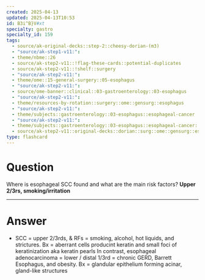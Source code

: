 ```yaml
---
created: 2025-04-13
updated: 2025-04-13T10:53
id: B3i^B}V#xt
specialty: gastro
specialty_id: 159
tags:
  - source/ak-original-decks::step-2::cheesy-dorian-(m3)
  - "source/ak-step1-v11:": 
  - theme/nbme::26
  - source/ak-step2-v11::!flag-these-cards::potential-duplicates
  - source/ak-step2-v11::!shelf::surgery
  - "source/ak-step2-v11:": 
  - theme/ome::15-general-surgery::05-esophagus
  - "source/ak-step2-v11:": 
  - source/ome-banner::clinical::03-gastroenterology::03-esophagus
  - "source/ak-step2-v11:": 
  - theme/resources-by-rotation::surgery::ome::gensurg::esophagus
  - "source/ak-step2-v11:": 
  - theme/subjects::gastroenterology::03-esophagus::esophageal-cancer
  - "source/ak-step2-v11:": 
  - theme/subjects::gastroenterology::03-esophagus::esophageal-cancer::pathophysiology
  - source/ak-step2-v11::original-decks::dorian::surg::ome::gensurg::esophagus
type: flashcard
---
```


# Question
Where is esophageal SCC found and what are the main risk factors?   **Upper 2/3rs, smoking/irritation**

---

# Answer
- SCC = upper 2/3rds, & RFs = smoking, alcohol, hot liquids, and strictures. Bx = aberrant cells producint keratin and small foci of keratinization aka keratin pearls  In contrast, esophageal adenocarcinoma = lower / distal 1/3rd = chronic GERD, Barrett Esophagus, and obesity. Bx = glandular epithelium forming acinar, gland-like structures